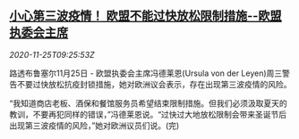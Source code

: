 <!--1606297994000-->
[小心第三波疫情！ 欧盟不能过快放松限制措施--欧盟执委会主席](https://cn.reuters.com/article/eu-covid-lockdown-1125-idCNKBS285146)
------

<div><i>2020-11-25T09:25:53Z</i></div><p>路透布鲁塞尔11月25日 - 欧盟执委会主席冯德莱恩(Ursula von der Leyen)周三警告不要过快放松抗疫封锁措施，她对欧洲议会表示，存在出现第三波疫情的风险。</p><p>“我知道商店老板、酒保和餐馆服务员希望结束限制措施。但我们必须汲取夏天的教训，不要再犯同样的错误，”冯德莱恩说。“过快过大地放松限制会带来圣诞节后出现第三波疫情的风险，”她对欧洲议员们说。(完)</p>
